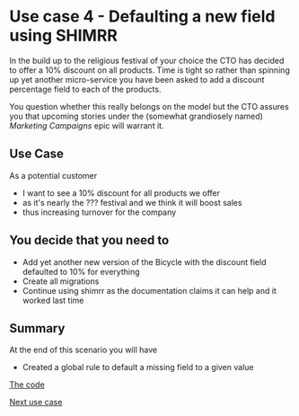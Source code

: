 # Use case 4 - Defaulting a new field using SHIMRR

In the build up to the religious festival of your choice the CTO has decided to offer 
a 10% discount on all products.  Time is tight so rather than spinning up yet another 
micro-service you have been asked to add a discount percentage field to each of the products.

You question whether this really belongs on the model but the CTO assures you that upcoming
stories under the (somewhat grandiosely named) *Marketing Campaigns* epic will warrant it. 

## Use Case

As a potential customer 
- I want to see a 10% discount for all products we offer 
- as it's nearly the ??? festival and we think it will boost sales 
- thus increasing turnover for the company


## You decide that you need to

- Add yet another new version of the Bicycle with the discount field defaulted to 10% for everything
- Create all migrations
- Continue using shimrr as the documentation claims it can help and it worked last time 

## Summary

At the end of this scenario you will have

 - Created a global rule to default a missing field to a given value 
 
[The code]()

[Next use case](../usecase5/README.md)

 



    



